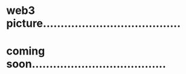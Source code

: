 # web3 picture.......................................
# coming soon......................................
